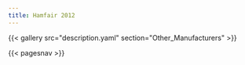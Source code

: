 ```yaml
---
title: Hamfair 2012
---
```


{{< gallery src="description.yaml" section="Other_Manufacturers" >}}

{{< pagesnav >}}
